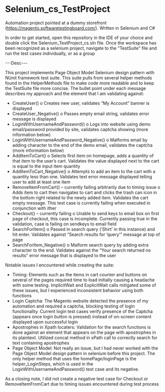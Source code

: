 # Selenium_cs_TestProject
Automation project pointed at a dummy storefront (https://magento.softwaretestingboard.com/). Written in Selenium and C#

In order to get started, open this repository in the IDE of your choice and double click the Selenium_TestProject_cs.sln file. 
Once the workspace has been recognized as a selenium project, navigate to the "TestSuite" file and run the test cases individually, or as a group

---Desc---

This project implements Page Object Model Selenium design pattern with NUnit framework test suite. This suite pulls from several helper methods found in the HelperMethods file to make code more readable and to keep the TestSuite file more concise. The bullet point under each message describes my approach and the element that I am validating against:

-	CreateUser() 
  o	Creates new user, validates “My Account” banner is displayed
-	CreateUser_Negative()
  o	Passes empty email string, validates error message is displayed
-	LoginWithUsernameAndPassword()
  o	Logs into website using demo email/password provided by site, validates captcha showing (more information below)
-	LoginWithUsernameAndPassword_Negative()
  o	Malforms email by adding character to the end of the demo email, validates the captcha (more information below)
-	AddItemToCart()
  o	Selects first item on homepage, adds a quantity of that item to the user’s cart. Validates the value displayed next to the cart is equal to the input item quantity
-	AddItemToCart_Negative()
  o	Attempts to add an item to the cart with a quantity less than one. Validates text error message displayed telling user to add at least one item
-	RemoveItemFromCart() – currently failing arbitrarily due to timing issue
  o	Adds item to cart then navigates to cart and clicks the trash can icon in the bottom right related to the newly added item. Validates the cart empty message. This test case is currently failing when executed in conjunction with ither
-	Checkout() – currently failing
  o	Unable to send keys to email box on first page of checkout, this case is incomplete. Currently passing true in the validation, case is failing on sendkeys to email field
-	SearchForItem()
  o	Passed in search query (‘Shirt’ in this instance) and hit enter. Validates against “Search results for ‘query’” message at top of page
-	SearchForItem_Negative()
  o	Malform search query by adding extra character to the end. Validates against the “Your search returned no results” error message that is displayed to the user

Notable issues I encountered while creating the suite:
-	Timing: Elements such as the items in cart counter and buttons on several of the pages required time to load initially causing a headache with some testing. ImplicitWait and ExplicitWait calls mitigated some of these issues, but I experienced inconsistent behavior using both functions
-	Login Captcha: The Magento website detected the presence of my automation and required a captcha, blocking testing of login functionality. Current login test cases verify presence of the Captcha (appears once login button is pressed) instead of on-screen content displayed upon successful login
-	Apostrophes in Xpath locaters: Validation for the search functions is done against an element that appears on the page with apostrophes in its plaintext. Utilized concat method in xPath call to correctly search for text containing apostrophes
-	Page Object Model: Not really an issue, but I had never worked with the Page Object Model design pattern in selenium before this project. The only helper method that uses the homePage/loginPage is the helper_LoginSteps, which is used in the LoginWithUsernameAndPassword() test case and its negative.

As a closing note, I did not create a negative test case for Checkout or RemoveItemFromCart due to timing issues encountered during test process
